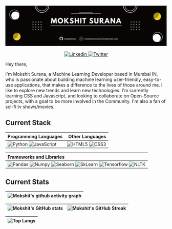 ![Mokshit's GitHub Banner](./assets/Banner.png)

<p align="center">
  <a href="https://www.linkedin.com/in/gigamoksh/">
    <img src="https://img.shields.io/badge/gigamoksh-%230077B5.svg?style=for-the-badge&logo=linkedin&logoColor=white" alt="Linkedin" />
 </a>
<a href="https://twitter.com/GigaMoksh">
    <img src="https://img.shields.io/badge/-@GigaMoksh-%231DA1F2.svg?style=for-the-badge&logo=Twitter&logoColor=white" alt="Twitter" />
 </a>

Hey there,

I'm Mokshit Surana, a Machine Learning Developer based in Mumbai IN, who is passionate about building machine learning user-friendly, easy-to-use applications, that makes a difference to the lives of those around me. I like to explore new trends and learn new technologies. I'm currently learning CSS and Javascript, and looking to collaborate on Open-Source projects, with a goal to be more involved in the Community. I'm also a fan of sci-fi tv shows/movies.

<!-- Want to know more about me? [Check out my portfolio](https://www.abdulfarhan.com) -->

## Current Stack

| Programming Languages | Other Languages |
| :--- | ---: |
| ![Python](https://img.shields.io/badge/Python-blue.svg?style=for-the-badge&logo=python&logoColor=white)  ![JavaScript](https://img.shields.io/badge/javascript-%23323330.svg?style=for-the-badge&logo=javascript&logoColor=%23F7DF1E)| ![HTML5](https://img.shields.io/badge/HTML-blue.svg?style=for-the-badge&logo=HTML5&logoColor=white) ![CSS3](https://img.shields.io/badge/CSS-blue.svg?style=for-the-badge&logo=CSS3&logoColor=white)

| **Frameworks and Libraries** |
| :--- |
| ![Pandas](https://img.shields.io/badge/pandas-%2320232a.svg?style=for-the-badge&logo=pandas&logoColor=%2361DAFB) ![Numpy](https://img.shields.io/badge/numpy-%23593d88.svg?style=for-the-badge&logo=numpy&logoColor=white) ![Seaborn](https://img.shields.io/badge/seaborn-%23593d88.svg?style=for-the-badge&logo=seaborn&logoColor=white) ![SkLearn](https://img.shields.io/badge/sklearn-6DA55F?style=for-the-badge&logo=scikit-learn&logoColor=white) ![Tensorflow](https://img.shields.io/badge/tensorflow-%23404d59.svg?style=for-the-badge&logo=tensorflow&logoColor=%2361DAFB) ![NLTK](https://img.shields.io/badge/NLTK-DB7093?style=for-the-badge&logo=NLTK&logoColor=white)


## Current Stats

 |   ![Mokshit's github activity graph](https://activity-graph.herokuapp.com/graph?username=gigamoksh&theme=rogue) |
 | :---: |

 | ![Mokshit's GitHub stats](https://github-readme-stats.vercel.app/api?username=gigamoksh&show_icons=true&theme=city_lights) | ![Mokshit's GitHub Streak](https://github-readme-streak-stats.herokuapp.com/?user=gigamoksh&theme=city-lights) |
 | :---: | :---: |

 | ![Top Langs](https://github-readme-stats.vercel.app/api/top-langs/?username=GigaMoksh&theme=city_lights) |
 | :---: |
